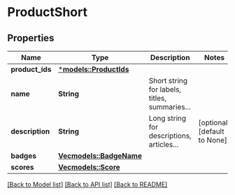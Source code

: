 # ProductShort

## Properties
Name | Type | Description | Notes
------------ | ------------- | ------------- | -------------
**product_ids** | [***models::ProductIds**](productIds.md) |  | 
**name** | **String** | Short string for labels, titles, summaries... | 
**description** | **String** | Long string for descriptions, articles... | [optional] [default to None]
**badges** | [**Vec<models::BadgeName>**](badgeName.md) |  | 
**scores** | [**Vec<models::Score>**](score.md) |  | 

[[Back to Model list]](../README.md#documentation-for-models) [[Back to API list]](../README.md#documentation-for-api-endpoints) [[Back to README]](../README.md)


